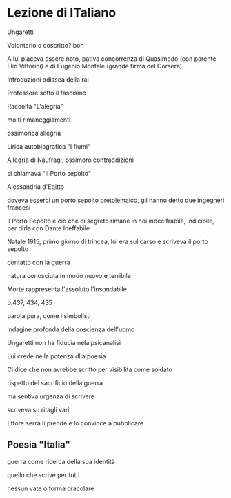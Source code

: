 # Lezione di ITaliano

Ungaretti 

Volontario o coscritto? boh

A lui piaceva essere noto, pativa concorrenza di Quasimodo (con parente Elio Vittorini) e di Eugenio Montale (grande firma del Corsera)

Introduzioni odissea della rai 

Professore sotto il fascismo

Raccolta "L'alegria" 

molti rimaneggiamenti

ossimorica allegria

Lirica autobiografica "I fiumi"

Allegria di Naufragi, ossimoro contraddizioni

si chiamava "Il Porto sepolto"

Alessandria d'Egitto

doveva esserci un porto sepolto pretolemaico, gli hanno detto due ingegneri francesi

Il Porto Sepolto è ciò che di segreto rimane in noi indecifrabile, indicibile, per dirla con Dante Ineffabile


Natale 1915, primo giorno di trincea, lui era sul carso
e scriveva il porto sepolto

contatto con la guerra

natura conosciuta in modo nuovo e terribile

Morte rappresenta l'assoluto
l'insondabile


p.437, 434, 435

parola pura, come i simbolisti

indagine profonda della coscienza dell'uomo

Ungaretti non ha fiducia nela psicanalisi

Lui crede nella potenza dlla poesia


Ci dice che non avrebbe scritto per visibilità come soldato

rispetto del sacrificio della guerra

ma sentiva urgenza di scrivere

scriveva su ritagli vari

Ettore serra li prende e lo convince a pubblicare

Poesia "Italia"
---

guerra come ricerca della sua identità

quello che scrive per tutti

nessun vate o forma oracolare
<!--stackedit_data:
eyJoaXN0b3J5IjpbMTA0NzUzMzIxNiw1NDUzOTgyNDBdfQ==
-->